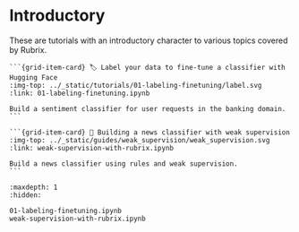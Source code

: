 # Introductory

These are tutorials with an introductory character to various topics covered by Rubrix.

````{grid} 1 1 2 3
```{grid-item-card} 🏷️ Label your data to fine-tune a classifier with Hugging Face
:img-top: ../_static/tutorials/01-labeling-finetuning/label.svg
:link: 01-labeling-finetuning.ipynb

Build a sentiment classifier for user requests in the banking domain.
```

```{grid-item-card} 📰 Building a news classifier with weak supervision
:img-top: ../_static/guides/weak_supervision/weak_supervision.svg
:link: weak-supervision-with-rubrix.ipynb

Build a news classifier using rules and weak supervision.
```
````

```{toctree}
:maxdepth: 1
:hidden:

01-labeling-finetuning.ipynb
weak-supervision-with-rubrix.ipynb
```

